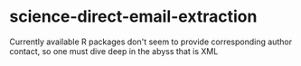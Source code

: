 # science-direct-email-extraction
Currently available R packages don't seem to provide corresponding author contact, so one must dive deep in the abyss that is XML
